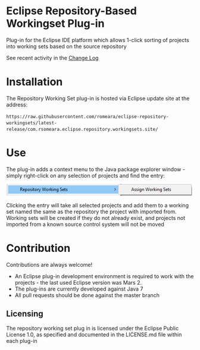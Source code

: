 # Eclipse Repository-Based Workingset Plug-in

Plug-in for the Eclipse IDE platform which allows 1-click sorting of projects into working sets based on the source repository

See recent activity in the [Change Log](CHANGELOG.md)

# Installation

The Repository Working Set plug-in is hosted via Eclipse update site at the address:

`https://raw.githubusercontent.com/romeara/eclipse-repository-workingsets/latest-release/com.rsomeara.eclipse.repository.workingsets.site/`

# Use

The plug-in adds a context menu to the Java package explorer window - simply right-click on any selection of projects and find the entry:

![Popup image](/doc/PopupMenu.png)

Clicking the entry will take all selected projects and add them to a working set named the same as the repository the project with imported from. Working sets will be created if they do not already exist, and projects not imported from a known source control system will not be moved

# Contribution

Contributions are always welcome! 

* An Eclipse plug-in development environment is required to work with the projects - the last used Eclipse version was Mars 2. 
* The plug-ins are currently developed against Java 7
* All pull requests should be done against the master branch

## Licensing

The repository working set plug in is licensed under the Eclipse Public License 1.0, as specified and documented in the LICENSE.md file within each plug-in
